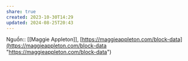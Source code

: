 ```yaml
---
share: true
created: 2023-10-30T14:29
updated: 2024-08-25T20:43
---
```

Nguồn:: [[Maggie Appleton]], [https://maggieappleton.com/block-data](https://maggieappleton.com/block-data "https://maggieappleton.com/block-data")
